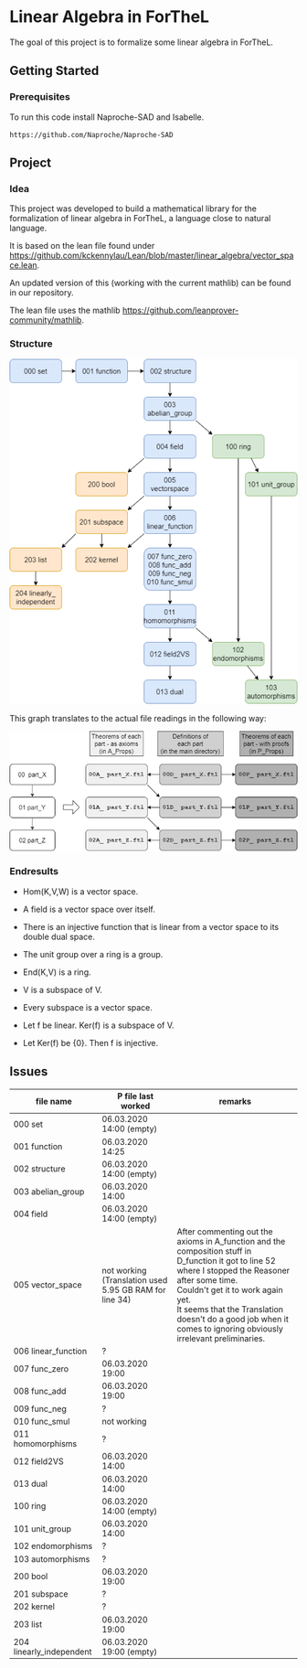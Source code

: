 # Linear Algebra in ForTheL

The goal of this project is to formalize some linear algebra in ForTheL.

## Getting Started

### Prerequisites

To run this code install Naproche-SAD and Isabelle.

```
https://github.com/Naproche/Naproche-SAD
```

## Project

### Idea

This project was developed to build a mathematical library for the formalization of linear algebra in ForTheL, a language close to natural language.

It is based on the lean file found under https://github.com/kckennylau/Lean/blob/master/linear_algebra/vector_space.lean.

An updated version of this (working with the current mathlib) can be found in our repository.

The lean file uses the mathlib https://github.com/leanprover-community/mathlib.

### Structure

![](project_structure.png)

This graph translates to the actual file readings in the following way:

![](project_structure_explained.png)


### Endresults


- Hom(K,V,W) is a vector space.

- A field is a vector space over itself.

- There is an injective function that is linear from a vector space to its double dual space.

- The unit group over a ring is a group.

- End(K,V) is a ring.

- V is a subspace of V.

- Every subspace is a vector space.

- Let f be linear. Ker(f) is a subspace of V.

- Let Ker(f) be {0}. Then f is injective.


## Issues

| file name                | P file last worked | remarks |
| ------------------------ | ------------------ | ------- |
| 000 set                  | 06.03.2020 14:00 (empty) ||
| 001 function             | 06.03.2020 14:25 ||
| 002 structure            | 06.03.2020 14:00 (empty) ||
| 003 abelian_group        | 06.03.2020 14:00 ||
| 004 field                | 06.03.2020 14:00 (empty) ||
| 005 vector_space         | not working  (Translation used 5.95 GB RAM for line 34) | After commenting out the axioms in A_function and the composition stuff in D_function it got to line 52 where I stopped the Reasoner after some time. <br> Couldn't get it to work again yet. <br> It seems that the Translation doesn't do a good job when it comes to ignoring obviously irrelevant preliminaries. |
| 006 linear_function      | ? ||
| 007 func_zero            | 06.03.2020 19:00 ||
| 008 func_add             | 06.03.2020 19:00 ||
| 009 func_neg             | ? ||
| 010 func_smul            | not working ||
| 011 homomorphisms        | ? ||
| 012 field2VS             | 06.03.2020 14:00 ||
| 013 dual                 | 06.03.2020 14:00 ||
| 100 ring                 | 06.03.2020 14:00 (empty) ||
| 101 unit_group           | 06.03.2020 14:00 ||
| 102 endomorphisms        | ? ||
| 103 automorphisms        | ? ||
| 200 bool                 | 06.03.2020 19:00 ||
| 201 subspace             | ? ||
| 202 kernel               | ? ||
| 203 list                 | 06.03.2020 19:00 ||
| 204 linearly_independent | 06.03.2020 19:00 (empty) ||
